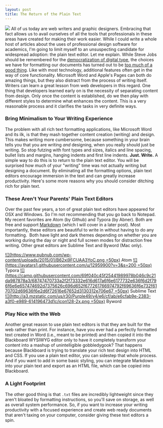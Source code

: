 ```yaml
---
layout: post
title: The Return of the Plain Text
---
```


![](http://www.instruction.uh.edu/wp-content/uploads/2016/03/photo-1454165205744-3b78555e5572.jpeg) All of us today are web writers and graphic designers. Embracing that fact allows us to avail ourselves of all the tools that professionals in these areas have created for making their work easier. While I could write a whole host of articles about the uses of professional design software for academics, I'm going to limit myself to an unsuspecting candidate for widespread adoption: the plain text editor. Let me explain. While Steve Jobs should be remembered for the [democratization of digital type](http://www.digitaltrends.com/apple/steve-jobs-the-godfather-of-fonts-as-we-know-them/), the choices we have for formatting our documents has turned out to be [too much of a good thing](http://4.bp.blogspot.com/-KPV5BW_SpdM/URSwIi94UsI/AAAAAAAAAZc/W6wVOollTCY/s1600/02-MS+Word+Context+Menu.png). Like with most technology, additional features often get in the way of core functionality. Microsoft Word and Apple's Pages can both do amazing things, but they also distract from the process of writing itself. Writers can learn a great lesson from web developers in this regard. One thing that developers learned early on is the necessity of separating content from design.  Only once the content is established, do we then play with different styles to determine what enhances the content. This is a very reasonable process and it clarifies the tasks in very definite ways.

### Bring Minimalism to Your Writing Experience

The problem with all rich text formatting applications, like Microsoft Word and its ilk, is that they mash together content creation (writing) and design. This makes writing more cumbersome, because something in your brain tells you that you are writing *and* designing, when you really should just be writing. So stop futzing with font types and sizes, italics and line spacing, bullet lists and margins, hanging indents and first line indents. **Just. Write.** A simple way to do this is to return to the plain text editor. You will be surprised how much of your "writing" time was not actually writing but designing a document. By eliminating all the formatting options, plain text editors encourage immersion in the text and can greatly increase productivity. Here's some more reasons why you should consider ditching rich for plain text.

### These Aren't Your Parents' Plain Text Editors

Over the past few years, a ton of great plain text editors have appeared for OSX and Windows. So I'm not recommending that you go back to Notepad. My recent favorites are Atom (by Github) and Typora (by Abner). Both are free and support [Markdown](https://en.wikipedia.org/wiki/Markdown) (which I will cover in a later post). Most importantly, these editors are beautiful to write in without having to do any formatting.  Both have light and dark themes depending on whether you are working during the day or night and full screen modes for distraction free writing. Other great editors are Sublime Text and Byword (Mac only).

[![](https://www.pubnub.com/wp-content/uploads/2015/01/B62xj9FCUAA3YoC.png =50px)](https://atom.io)
Atom
[![](https://avatars1.githubusercontent.com/u/12959900?v=3&s=200 =50px)](http://www.typora.io)
Typora
[![](https://camo.githubusercontent.com/69f040c45f25441989978b046c9c21da987878a3/68747470733a2f2f73332e616d617a6f6e6177732e636f6d2f796f6e6e657474692d7375626c696d652f677261766974792f69636f6e732f6170702d69636f6e2d6f72616e67652d3130312e706e67 =50px)](https://www.sublimetext.com)
Sublime Text
[![](http://a3.mzstatic.com/us/r30/Purple49/v4/e6/cf/ab/e6cfab9e-2383-a3f0-e989-614196473d1c/icon128-2x.png =50px)](https://bywordapp.com)
Byword

### Play Nice with the Web

Another great reason to use plain text editors is that they are built for the web rather than print. For instance, have you ever had a perfectly formatted text created in Word (i.e., meant to be printed) and then copied it into the Blackboard WYSIWYG editor only to have it completely transform your content into a mashup of unintelligible gobbledygook? That happens because Blackboard is trying to translate your rich text design into HTML and CSS. If you use a plain text editor, you can sidestep that whole process. And if you want to add in some basic styling, you can integrate Markdown into your plain text and export as an HTML file, which can be copied into Blackboard.

### A Light Footprint

The other good thing is that `.txt` files are incredibly lightweight since they aren't bloated by formatting instructions, so you'll save on storage, as well as overall system performance. So, if you want to increase your writing productivity with a focused experience and create web ready documents that aren't taxing on your computer, consider giving these text editors a spin.
